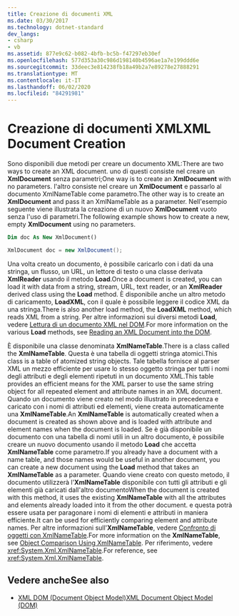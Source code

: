 ```yaml
---
title: Creazione di documenti XML
ms.date: 03/30/2017
ms.technology: dotnet-standard
dev_langs:
- csharp
- vb
ms.assetid: 877e9c62-b082-4bfb-bc5b-f47297eb30ef
ms.openlocfilehash: 577d353a30c986d198140b4596ae1a7e199ddd6e
ms.sourcegitcommit: 33deec3e814238fb18a49b2a7e89278e27888291
ms.translationtype: MT
ms.contentlocale: it-IT
ms.lasthandoff: 06/02/2020
ms.locfileid: "84291981"
---
```

# <a name="xml-document-creation"></a><span data-ttu-id="e0ded-102">Creazione di documenti XML</span><span class="sxs-lookup"><span data-stu-id="e0ded-102">XML Document Creation</span></span>
<span data-ttu-id="e0ded-103">Sono disponibili due metodi per creare un documento XML:</span><span class="sxs-lookup"><span data-stu-id="e0ded-103">There are two ways to create an XML document.</span></span> <span data-ttu-id="e0ded-104">uno di questi consiste nel creare un **XmlDocument** senza parametri;</span><span class="sxs-lookup"><span data-stu-id="e0ded-104">One way is to create an **XmlDocument** with no parameters.</span></span> <span data-ttu-id="e0ded-105">l'altro consiste nel creare un **XmlDocument** e passarlo al documento XmlNameTable come parametro.</span><span class="sxs-lookup"><span data-stu-id="e0ded-105">The other way is to create an **XmlDocument** and pass it an XmlNameTable as a parameter.</span></span> <span data-ttu-id="e0ded-106">Nell'esempio seguente viene illustrata la creazione di un nuovo **XmlDocument** vuoto senza l'uso di parametri.</span><span class="sxs-lookup"><span data-stu-id="e0ded-106">The following example shows how to create a new, empty **XmlDocument** using no parameters.</span></span>  
  
```vb  
Dim doc As New XmlDocument()  
```  
  
```csharp  
XmlDocument doc = new XmlDocument();  
```  
  
 <span data-ttu-id="e0ded-107">Una volta creato un documento, è possibile caricarlo con i dati da una stringa, un flusso, un URL, un lettore di testo o una classe derivata **XmlReader** usando il metodo **Load**.</span><span class="sxs-lookup"><span data-stu-id="e0ded-107">Once a document is created, you can load it with data from a string, stream, URL, text reader, or an **XmlReader** derived class using the **Load** method.</span></span> <span data-ttu-id="e0ded-108">È disponibile anche un altro metodo di caricamento, **LoadXML**, con il quale è possibile leggere il codice XML da una stringa.</span><span class="sxs-lookup"><span data-stu-id="e0ded-108">There is also another load method, the **LoadXML** method, which reads XML from a string.</span></span> <span data-ttu-id="e0ded-109">Per altre informazioni sui diversi metodi **Load**, vedere [Lettura di un documento XML nel DOM](reading-an-xml-document-into-the-dom.md).</span><span class="sxs-lookup"><span data-stu-id="e0ded-109">For more information on the various **Load** methods, see [Reading an XML Document into the DOM](reading-an-xml-document-into-the-dom.md).</span></span>  
  
 <span data-ttu-id="e0ded-110">È disponibile una classe denominata **XmlNameTable**.</span><span class="sxs-lookup"><span data-stu-id="e0ded-110">There is a class called the **XmlNameTable**.</span></span> <span data-ttu-id="e0ded-111">Questa è una tabella di oggetti stringa atomici.</span><span class="sxs-lookup"><span data-stu-id="e0ded-111">This class is a table of atomized string objects.</span></span> <span data-ttu-id="e0ded-112">Tale tabella fornisce al parser XML un mezzo efficiente per usare lo stesso oggetto stringa per tutti i nomi degli attributi e degli elementi ripetuti in un documento XML.</span><span class="sxs-lookup"><span data-stu-id="e0ded-112">This table provides an efficient means for the XML parser to use the same string object for all repeated element and attribute names in an XML document.</span></span> <span data-ttu-id="e0ded-113">Quando un documento viene creato nel modo illustrato in precedenza e caricato con i nomi di attributi ed elementi, viene creata automaticamente una **XmlNameTable**.</span><span class="sxs-lookup"><span data-stu-id="e0ded-113">An **XmlNameTable** is automatically created when a document is created as shown above and is loaded with attribute and element names when the document is loaded.</span></span> <span data-ttu-id="e0ded-114">Se è già disponibile un documento con una tabella di nomi utili in un altro documento, è possibile creare un nuovo documento usando il metodo **Load** che accetta **XmlNameTable** come parametro.</span><span class="sxs-lookup"><span data-stu-id="e0ded-114">If you already have a document with a name table, and those names would be useful in another document, you can create a new document using the **Load** method that takes an **XmlNameTable** as a parameter.</span></span> <span data-ttu-id="e0ded-115">Quando viene creato con questo metodo, il documento utilizzerà l'**XmlNameTable** disponibile con tutti gli attributi e gli elementi già caricati dall'altro documento</span><span class="sxs-lookup"><span data-stu-id="e0ded-115">When the document is created with this method, it uses the existing **XmlNameTable** with all the attributes and elements already loaded into it from the other document.</span></span> <span data-ttu-id="e0ded-116">e questa potrà essere usata per paragonare i nomi di elementi e attributi in maniera efficiente.</span><span class="sxs-lookup"><span data-stu-id="e0ded-116">It can be used for efficiently comparing element and attribute names.</span></span> <span data-ttu-id="e0ded-117">Per altre informazioni sull'**XmlNameTable**, vedere [Confronto di oggetti con XmlNameTable](object-comparison-using-xmlnametable.md).</span><span class="sxs-lookup"><span data-stu-id="e0ded-117">For more information on the **XmlNameTable**, see [Object Comparison Using XmlNameTable](object-comparison-using-xmlnametable.md).</span></span> <span data-ttu-id="e0ded-118">Per riferimento, vedere <xref:System.Xml.XmlNameTable>.</span><span class="sxs-lookup"><span data-stu-id="e0ded-118">For reference, see <xref:System.Xml.XmlNameTable>.</span></span>  
  
## <a name="see-also"></a><span data-ttu-id="e0ded-119">Vedere anche</span><span class="sxs-lookup"><span data-stu-id="e0ded-119">See also</span></span>

- [<span data-ttu-id="e0ded-120">XML DOM (Document Object Model)</span><span class="sxs-lookup"><span data-stu-id="e0ded-120">XML Document Object Model (DOM)</span></span>](xml-document-object-model-dom.md)
